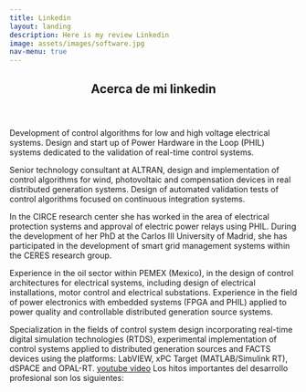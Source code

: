 ```yaml
---
title: Linkedin
layout: landing
description: Here is my review Linkedin
image: assets/images/software.jpg
nav-menu: true
---
```


<section id="one">
	<div id="main" class="alt"></div>
 	<div class="inner"><header class="major"> 	<h1>Acerca de mi linkedin</h1> </header></div>
	<div class="inner">
	<p>
Development of control algorithms for low and high voltage electrical systems. Design and start up of Power Hardware in the Loop (PHIL) systems dedicated to the validation of real-time control systems.

Senior technology consultant at ALTRAN, design and implementation of control algorithms for wind, photovoltaic and compensation devices in real distributed generation systems. Design of automated validation tests of control algorithms focused on continuous integration systems.

In the CIRCE research center she has worked in the area of ​​electrical protection systems and approval of electric power relays using PHIL. During the development of her PhD at the Carlos III University of Madrid, she has participated in the development of smart grid management systems within the CERES research group.

Experience in the oil sector within PEMEX (Mexico), in the design of control architectures for electrical systems, including design of electrical installations, motor control and electrical substations. Experience in the field of power electronics with embedded systems (FPGA and PHIL) applied to power quality and controllable distributed generation source systems.

Specialization in the fields of control system design incorporating real-time digital simulation technologies (RTDS), experimental implementation of control systems applied to distributed generation sources and FACTS devices using the platforms: LabVIEW, xPC Target (MATLAB/Simulink RT), dSPACE and OPAL-RT. 
[youtube video](https://www.youtube.com/watch?v=BrmqyVuyegc)
Los hitos importantes del desarrollo profesional son los siguientes:
</p>
</div>
</section>
